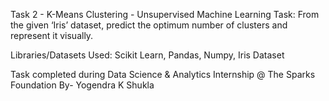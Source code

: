Task 2 - K-Means Clustering - Unsupervised Machine Learning
Task: From the given ‘Iris’ dataset, predict the optimum number of clusters and represent it visually.

Libraries/Datasets Used: Scikit Learn, Pandas, Numpy, Iris Dataset

Task completed during Data Science & Analytics Internship @ The Sparks Foundation
By- Yogendra K Shukla
